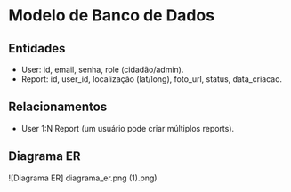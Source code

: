 # Modelo de Banco de Dados

## Entidades
- User: id, email, senha, role (cidadão/admin).
- Report: id, user_id, localização (lat/long), foto_url, status, data_criacao.

## Relacionamentos
- User 1:N Report (um usuário pode criar múltiplos reports).

## Diagrama ER
![Diagrama ER] diagrama_er.png (1).png)
